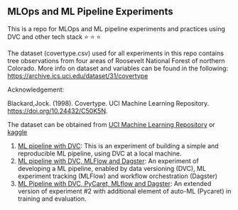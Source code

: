## MLOps and ML Pipeline Experiments
This is a repo for MLOps and ML pipeline experiments and practices using DVC and other tech stack :star: :star: :star:

The dataset (covertype.csv) used for all experiments in this repo contains tree observations from four areas of Roosevelt National Forest of northern Colorado. More info on dataset and variables can be found in the following: https://archive.ics.uci.edu/dataset/31/covertype

Acknowledgement:

Blackard,Jock. (1998). Covertype. UCI Machine Learning Repository. https://doi.org/10.24432/C50K5N.

The dataset can be obtained from [UCI Machine Learning Repository](https://archive.ics.uci.edu/dataset/31/covertype) or [kaggle](https://www.kaggle.com/datasets/uciml/forest-cover-type-dataset/data)

1. [ML pipeline with DVC](https://github.com/DoThNg/MLOps_experiments_DVC/tree/main/1_ML_Pipeline_DVC): This is an experiment of building a simple and reproducible ML pipeline, using DVC at a local machine. 
2. [ML pipeline with DVC, MLFlow and Dagster](https://github.com/DoThNg/MLOps_experiments_DVC/tree/main/2_ML_Pipeline_DVC_MLflow): An experiment of developing a ML pipeline, enabled by data versioning (DVC), ML experiment tracking (MLFlow) and workflow orchestration (Dagster)
3. [ML Pipeline with DVC, PyCaret, MLflow and Dagster](https://github.com/DoThNg/MLOps_experiments_DVC/tree/main/3_ML_Pipeline_DVC_PyCaret): An extended version of experiment #2 with additional element of auto-ML (Pycaret) in training and evaluation.

